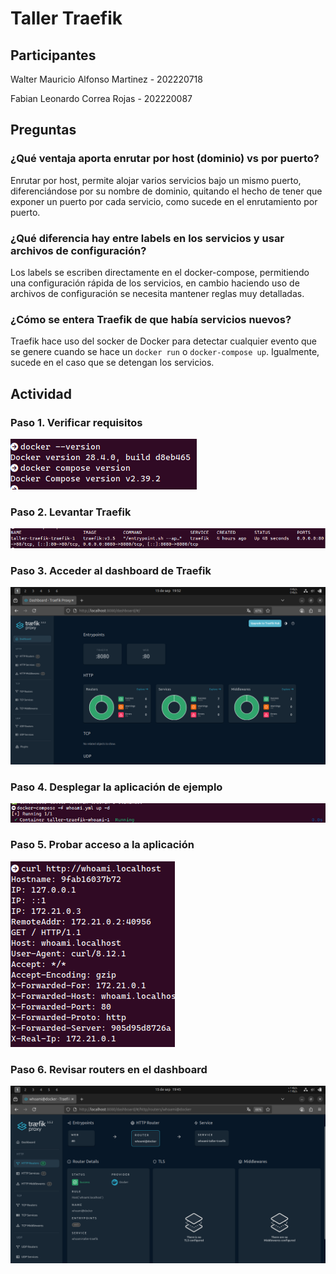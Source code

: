 # Taller Traefik 

## Participantes

Walter Mauricio Alfonso Martinez - 202220718

Fabian Leonardo Correa Rojas - 202220087

## Preguntas

### ¿Qué ventaja aporta enrutar por host (dominio) vs por puerto?

Enrutar por host, permite alojar varios servicios bajo un mismo puerto, diferenciándose por su nombre de dominio, quitando el hecho de tener que exponer un puerto por cada servicio, como sucede en el enrutamiento por puerto.

### ¿Qué diferencia hay entre labels en los servicios y usar archivos de configuración?

Los labels se escriben directamente en el docker-compose, permitiendo una configuración rápida de los servicios, en cambio haciendo uso de archivos de configuración se necesita mantener reglas muy detalladas.

### ¿Cómo se entera Traefik de que había servicios nuevos?

Traefik hace uso del socker de Docker para detectar cualquier evento que se genere cuando se hace un `docker run` o `docker-compose up`. Igualmente, sucede en el caso que se detengan los servicios.

## Actividad

### Paso 1. Verificar requisitos

![docker version](./images/docker-version.png)

### Paso 2. Levantar Traefik

![docker compose ps](./images/traefik-ps.png)

### Paso 3. Acceder al dashboard de Traefik

![traefik dashboard](./images/traefik-dashboard.png)

### Paso 4. Desplegar la aplicación de ejemplo

![whoami up](./images/whoami-up.png)

### Paso 5. Probar acceso a la aplicación

![curl service](./images/curl-service.png)

### Paso 6. Revisar routers en el dashboard

![whoami traefik](./images/whoami-traefik.png)
